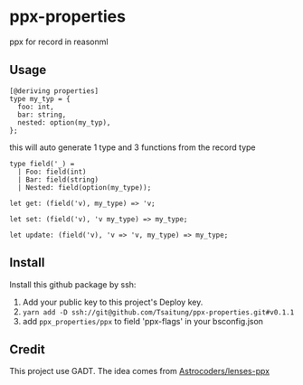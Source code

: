 # ppx-properties
ppx for record in reasonml


## Usage
```
[@deriving properties]
type my_typ = {
  foo: int,
  bar: string,
  nested: option(my_typ),
};
```

this will auto generate 1 type and 3 functions from the record type
```
type field('_) = 
  | Foo: field(int)
  | Bar: field(string)
  | Nested: field(option(my_type));
  
let get: (field('v), my_type) => 'v;

let set: (field('v), 'v my_type) => my_type;

let update: (field('v), 'v => 'v, my_type) => my_type;
```

## Install
Install this github package by ssh:

1. Add your public key to this project's Deploy key.
2. `yarn add -D ssh://git@github.com/Tsaitung/ppx-properties.git#v0.1.1`
3. add `ppx_properties/ppx` to field 'ppx-flags' in your bsconfig.json


## Credit
This project use GADT. The idea comes from [Astrocoders/lenses-ppx](https://github.com/Astrocoders/lenses-ppx)
